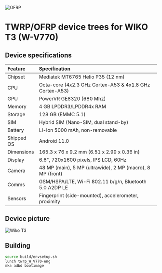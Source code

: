 ![OFRP](https://i.ibb.co/4WgF7pR/banner-2.png "OFRP")
# TWRP/OFRP device trees for WIKO T3 (W-V770)

## Device specifications

| Feature     | Specification
| :-----------|:-------------
| Chipset     | Mediatek MT6765 Helio P35 (12 nm)
| CPU         | Octa-core (4x2.3 GHz Cortex-A53 & 4x1.8 GHz Cortex-A53)
| GPU         | PowerVR GE8320 (680 Mhz)
| Memory      | 4 GB LPDDR3/LPDDR4x RAM
| Storage     | 128 GB (EMMC 5.1)
| SIM         | Hybrid SIM (Nano-SIM, dual stand-by)
| Battery     | Li-Ion 5000 mAh, non-removable
| Shipped OS  | Android 11.0
| Dimensions  | 165.3 x 76 x 9.2 mm (6.51 x 2.99 x 0.36 in)
| Display     | 6.6", 720x1600 pixels, IPS LCD, 60Hz
| Camera      | 48 MP (main), 5 MP (ultrawide), 2 MP (macro), 8 MP (front)
| Comms       | GSM/HSPA/LTE, Wi-Fi 802.11 b/g/n, Bluetooth 5.0 A2DP LE
| Sensors     | Fingerprint (side-mounted), accelerometer, proximity

## Device picture

![Wiko T3](https://fdn2.gsmarena.com/vv/bigpic/wiko-t3.jpg)

## Building

```bash
source build/envsetup.sh
lunch twrp_W_V770-eng
mka adbd bootimage
```

